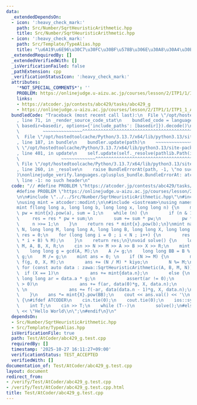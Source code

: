 ```yaml
---
data:
  _extendedDependsOn:
  - icon: ':heavy_check_mark:'
    path: Src/Number/SqrtHeuristicArithmetic.hpp
    title: Src/Number/SqrtHeuristicArithmetic.hpp
  - icon: ':heavy_check_mark:'
    path: Src/Template/TypeAlias.hpp
    title: "\u6A19\u6E96\u30C7\u30FC\u30BF\u578B\u306E\u30A8\u30A4\u30EA\u30A2\u30B9"
  _extendedRequiredBy: []
  _extendedVerifiedWith: []
  _isVerificationFailed: false
  _pathExtension: cpp
  _verificationStatusIcon: ':heavy_check_mark:'
  attributes:
    '*NOT_SPECIAL_COMMENTS*': ''
    PROBLEM: https://onlinejudge.u-aizu.ac.jp/courses/lesson/2/ITP1/1/ITP1_1_A
    links:
    - https://atcoder.jp/contests/abc429/tasks/abc429_g
    - https://onlinejudge.u-aizu.ac.jp/courses/lesson/2/ITP1/1/ITP1_1_A
  bundledCode: "Traceback (most recent call last):\n  File \"/opt/hostedtoolcache/Python/3.13.7/x64/lib/python3.13/site-packages/onlinejudge_verify/documentation/build.py\"\
    , line 71, in _render_source_code_stat\n    bundled_code = language.bundle(stat.path,\
    \ basedir=basedir, options={'include_paths': [basedir]}).decode()\n          \
    \         ~~~~~~~~~~~~~~~^^^^^^^^^^^^^^^^^^^^^^^^^^^^^^^^^^^^^^^^^^^^^^^^^^^^^^^^^^^^^^^^^^\n\
    \  File \"/opt/hostedtoolcache/Python/3.13.7/x64/lib/python3.13/site-packages/onlinejudge_verify/languages/cplusplus.py\"\
    , line 187, in bundle\n    bundler.update(path)\n    ~~~~~~~~~~~~~~^^^^^^\n  File\
    \ \"/opt/hostedtoolcache/Python/3.13.7/x64/lib/python3.13/site-packages/onlinejudge_verify/languages/cplusplus_bundle.py\"\
    , line 401, in update\n    self.update(self._resolve(pathlib.Path(included), included_from=path))\n\
    \                ~~~~~~~~~~~~~^^^^^^^^^^^^^^^^^^^^^^^^^^^^^^^^^^^^^^^^^^^^\n \
    \ File \"/opt/hostedtoolcache/Python/3.13.7/x64/lib/python3.13/site-packages/onlinejudge_verify/languages/cplusplus_bundle.py\"\
    , line 260, in _resolve\n    raise BundleErrorAt(path, -1, \"no such header\"\
    )\nonlinejudge_verify.languages.cplusplus_bundle.BundleErrorAt: atcoder/modint:\
    \ line -1: no such header\n"
  code: "// #define PROBLEM \"https://atcoder.jp/contests/abc429/tasks/abc429_g\"\n\
    #define PROBLEM \"https://onlinejudge.u-aizu.ac.jp/courses/lesson/2/ITP1/1/ITP1_1_A\"\
    \n\n#include \"../../Src/Number/SqrtHeuristicArithmetic.hpp\"\n#include \"atcoder/modint\"\
    \nusing mint = atcoder::modint;\n\n#include <iostream>\nusing namespace std;\n\
    mint f(long long a, long long b, long long x, long long n) {\n    mint res = 0,\
    \ pw = mint{x}.pow(a), sum = 1;\n    while (n) {\n        if (n & 1)\n       \
    \     res = res * pw + sum;\n        sum += sum * pw;\n        pw *= pw;\n   \
    \     n >>= 1;\n    }\n    return res * mint{x}.pow(b);\n}\nmint naive(long long\
    \ N, long long M, long long A, long long B, long long X, long long R) {\n    mint\
    \ res = 0;\n    for (long long i = 0 ; i < N ; i++) {\n        res += mint{X}.pow((A\
    \ * i + B) % M);\n    }\n    return res;\n}\nvoid solve() {\n    long long N,\
    \ M, A, B, X, R;\n    cin >> N >> M >> A >> B >> X >> R;\n    mint::set_mod(R);\n\
    \    long long g = gcd(A, M);\n    A /= g;\n    long long BB = B % g;\n    B /=\
    \ g;\n    M /= g;\n    mint ans = 0; \n    if (N >= M) {\n        mint kiyo =\
    \ f(g, 0, X, M);\n        ans += (N / M) * kiyo;\n        N %= M;\n    }\n   \
    \ for (const auto data : zawa::SqrtHeuristicArithmetic(A, B, M, N)) {\n      \
    \  if (X == 1)\n            ans += mint{data.n};\n        else {\n           \
    \ long long ar = data.a * g;\n            assert(ar != 0);\n            if (ar\
    \ > 0)\n                ans += f(ar, data(0)*g, X, data.n);\n            else\
    \ \n                ans += f(-ar, data(data.n - 1)*g, X, data.n);\n        }\n\
    \    }\n    ans *= mint{X}.pow(BB);\n    cout << ans.val() << '\\n';\n}\nint main()\
    \ {\n#ifdef ATCODER\n    cin.tie(0);\n    cout.tie(0);\n    ios::sync_with_stdio(0);\n\
    \    int T;\n    cin >> T;\n    while (T--)\n        solve();\n#else\n    cout\
    \ << \"Hello World\\n\";\n#endif\n}\n"
  dependsOn:
  - Src/Number/SqrtHeuristicArithmetic.hpp
  - Src/Template/TypeAlias.hpp
  isVerificationFile: true
  path: Test/AtCoder/abc429_g.test.cpp
  requiredBy: []
  timestamp: '2025-10-27 16:11:27+09:00'
  verificationStatus: TEST_ACCEPTED
  verifiedWith: []
documentation_of: Test/AtCoder/abc429_g.test.cpp
layout: document
redirect_from:
- /verify/Test/AtCoder/abc429_g.test.cpp
- /verify/Test/AtCoder/abc429_g.test.cpp.html
title: Test/AtCoder/abc429_g.test.cpp
---
```

